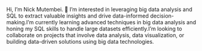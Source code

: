 Hi, I’m Nick Mutembei.
👀 I’m interested in leveraging big data analysis and SQL to extract valuable insights and drive data-informed decision-making.I’m currently learning advanced techniques in big data analysis and honing my SQL skills to handle large datasets efficiently.I’m looking to collaborate on projects that involve data analysis, data visualization, or building data-driven solutions using big data technologies.

<!---
Nickmutembei/Nickmutembei is a ✨ special ✨ repository because its `README.md` (this file) appears on your GitHub profile.
You can click the Preview link to take a look at your changes.
--->
